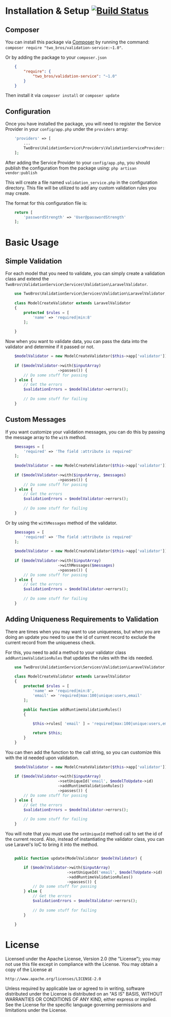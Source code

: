 # Installation & Setup [![Build Status](https://travis-ci.org/2brosdevelopment/validation-service.svg?branch=develop)](https://travis-ci.org/2brosdevelopment/validation-service)

## Composer
You can install this package via <a href="http://getcomposer.org">Composer</a> by running the command: `composer require "two_bros/validation-service:~1.0"`.

Or by adding the package to your `composer.json`
```json
    {
        "require": {
            "two_bros/validation-service": "~1.0"
        }
    }
```
Then install it via `composer install` or `composer update`

## Configuration
Once you have installed the package, you will need to register the Service Provider in your `config/app.php` under the `providers` array:
```php
    'providers' => [
        ...
        TwoBros\ValidationService\Providers\ValidationServiceProvider::class,
    ];
```
After adding the Service Provider to your `config/app.php`, you should publish the configuration from the package using: `php artisan vendor:publish`

This will create a file named `validation_service.php` in the configuration directory. This file will be utilized to add any custom validation rules you may create.

The format for this configuration file is:
```php
    return [
        'passwordStrength' => 'User@passwordStrength'
    ];
```
# Basic Usage

## Simple Validation

For each model that you need to validate, you can simply create a validation class and extend the `TwoBros\ValidationService\Services\Validation\LaravelValidator`.

```php
    use TwoBros\ValidationService\Services\Validation\LaravelValidator;
    
    class ModelCreateValidator extends LaravelValidator
    {
        protected $rules = [
            'name' => 'required|min:8'
        ];
        
    }
```

Now when you want to validate data, you can pass the data into the validator and determine if it passed or not.

```php
    $modelValidator = new ModelCreateValidator($this->app['validator']);
    
    if ($modelValidator->with($inputArray)
                       ->passes()) {
        // Do some stuff for passing
    } else {
        // Get the errors
        $validationErrors = $modelValidator->errors();
        
        // Do some stuff for failing
    }
```

## Custom Messages

If you want customize your validation messages, you can do this by passing the message array to the `with` method.

```php
    $messages = [
        'required' => 'The field :attribute is required'
    ];
    
    $modelValidator = new ModelCreateValidator($this->app['validator']);
    
    if ($modelValidator->with($inputArray, $messages)
                       ->passes()) {
        // Do some stuff for passing
    } else {
        // Get the errors
        $validationErrors = $modelValidator->errors();
        
        // Do some stuff for failing
    }            
```

Or by using the `withMessages` method of the validator.

```php
    $messages = [
        'required' => 'The field :attribute is required'
    ];
    
    $modelValidator = new ModelCreateValidator($this->app['validator']);
    
    if ($modelValidator->with($inputArray)
                       ->withMessages($messages)
                       ->passes()) {
        // Do some stuff for passing
    } else {
        // Get the errors
        $validationErrors = $modelValidator->errors();
        
        // Do some stuff for failing
    }
```

## Adding Uniqueness Requirements to Validation
There are times when you may want to use uniqueness, but when you are doing an update you need to use the id of current record to exclude the current record from the uniqueness check.

For this, you need to add a method to your validator class `addRuntimeValidationRules` that updates the rules with the ids needed.

```php
    use TwoBros\ValidationService\Services\Validation\LaravelValidator;
    
    class ModelCreateValidator extends LaravelValidator
    {
        protected $rules = [
            'name' => 'required|min:8',
            'email' => 'required|max:100|unique:users,email'
        ];
        
        public function addRuntimeValidationRules()
        {

            $this->rules[ 'email' ] = 'required|max:100|unique:users,email,' . $this->uniqueIds[ 'email' ];

            return $this;
        }
    }
```

You can then add the function to the call string, so you can customize this with the id needed upon validation.

```php
    $modelValidator = new ModelCreateValidator($this->app['validator']);
    
    if ($modelValidator->with($inputArray)
                       ->setUniqueId('email', $modelToUpdate->id)
                       ->addRuntimeValidationRules()
                       ->passes()) {
        // Do some stuff for passing
    } else {
        // Get the errors
        $validationErrors = $modelValidator->errors();
        
        // Do some stuff for failing
    }
```

You will note that you must use the `setUniqueId` method call to set the id of the current record. Also, instead of instantiating the validator class, you can use Laravel's IoC to bring it into the method.

```php

    public function update(ModelValidator $modelValidator) {

        if ($modelValidator->with($inputArray)
                           ->setUniqueId('email', $modelToUpdate->id)
                           ->addRuntimeValidationRules()
                           ->passes()) {
            // Do some stuff for passing
        } else {
            // Get the errors
            $validationErrors = $modelValidator->errors();
            
            // Do some stuff for failing
        }

    }
```

# License

Licensed under the Apache License, Version 2.0 (the "License");
you may not use this file except in compliance with the License.
You may obtain a copy of the License at

    http://www.apache.org/licenses/LICENSE-2.0

Unless required by applicable law or agreed to in writing, software
distributed under the License is distributed on an "AS IS" BASIS,
WITHOUT WARRANTIES OR CONDITIONS OF ANY KIND, either express or implied.
See the License for the specific language governing permissions and
limitations under the License.